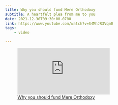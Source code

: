 ```yaml
---
title: Why you should fund Mere Orthodoxy
subtitle: A heartfelt plea from me to you
date: 2021-12-30T09:30:00-0700
link: https://www.youtube.com/watch?v=S4MhJR3Vqm0
tags:
    - video

---
```


<figure class='embed'>

<div class='embed__wrapper'>

<iframe class='embed__content' src="https://www.youtube.com/embed/S4MhJR3Vqm0" title="YouTube video player" frameborder="0" allow="accelerometer; autoplay; clipboard-write; encrypted-media; gyroscope; picture-in-picture" allowfullscreen></iframe>

</div>

<figcaption><a href="https://www.youtube.com/watch?v=S4MhJR3Vqm0">Why you should fund Mere Orthodoxy</figcaption>

</figure>
